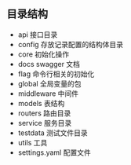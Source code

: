 ## 目录结构

- api 接口目录
- config 存放记录配置的结构体目录
- core 初始化操作
- docs swagger 文档
- flag 命令行相关的初始化
- global 全局变量的包
- middleware 中间件
- models 表结构
- routers 路由目录
- service 服务目录
- testdata 测试文件目录
- utils 工具
- settings.yaml 配置文件
